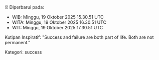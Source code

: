 ⏰ Diperbarui pada:
- WIB: Minggu, 19 Oktober 2025 15.30.51 UTC
- WITA: Minggu, 19 Oktober 2025 16.30.51 UTC
- WIT: Minggu, 19 Oktober 2025 17.30.51 UTC

Kutipan Inspiratif:
"Success and failure are both part of life. Both are not permanent."


Kategori: success

